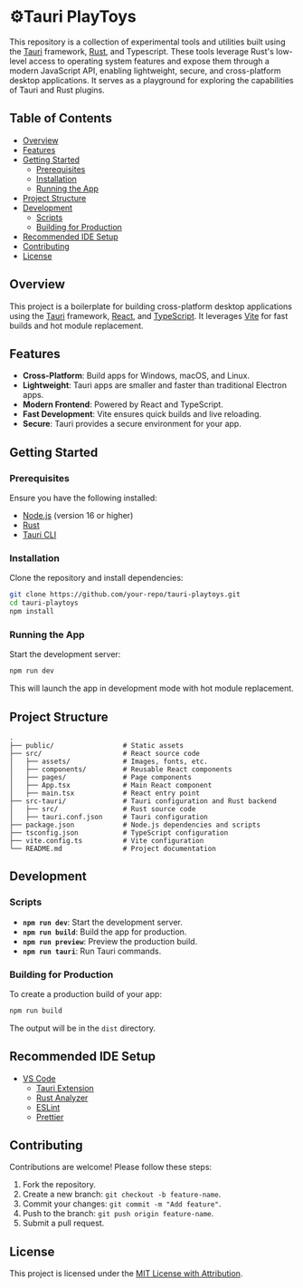 # ⚙️Tauri PlayToys 

This repository is a collection of experimental tools and utilities built using the [Tauri](https://tauri.app/) framework, [Rust](https://www.rust-lang.org/), and Typescript. These tools leverage Rust's low-level access to operating system features and expose them through a modern JavaScript API, enabling lightweight, secure, and cross-platform desktop applications. It serves as a playground for exploring the capabilities of Tauri and Rust plugins.

## Table of Contents

- [Overview](#overview)
- [Features](#features)
- [Getting Started](#getting-started)
  - [Prerequisites](#prerequisites)
  - [Installation](#installation)
  - [Running the App](#running-the-app)
- [Project Structure](#project-structure)
- [Development](#development)
  - [Scripts](#scripts)
  - [Building for Production](#building-for-production)
- [Recommended IDE Setup](#recommended-ide-setup)
- [Contributing](#contributing)
- [License](#license)

## Overview

This project is a boilerplate for building cross-platform desktop applications using the [Tauri](https://tauri.app/) framework, [React](https://reactjs.org/), and [TypeScript](https://www.typescriptlang.org/). It leverages [Vite](https://vitejs.dev/) for fast builds and hot module replacement.

## Features

- **Cross-Platform**: Build apps for Windows, macOS, and Linux.
- **Lightweight**: Tauri apps are smaller and faster than traditional Electron apps.
- **Modern Frontend**: Powered by React and TypeScript.
- **Fast Development**: Vite ensures quick builds and live reloading.
- **Secure**: Tauri provides a secure environment for your app.

## Getting Started

### Prerequisites

Ensure you have the following installed:

- [Node.js](https://nodejs.org/) (version 16 or higher)
- [Rust](https://www.rust-lang.org/tools/install)
- [Tauri CLI](https://tauri.app/v1/guides/getting-started/prerequisites/)

### Installation

Clone the repository and install dependencies:

```bash
git clone https://github.com/your-repo/tauri-playtoys.git
cd tauri-playtoys
npm install
```

### Running the App

Start the development server:

```bash
npm run dev
```

This will launch the app in development mode with hot module replacement.

## Project Structure

```plaintext
.
├── public/                 # Static assets
├── src/                    # React source code
│   ├── assets/             # Images, fonts, etc.
│   ├── components/         # Reusable React components
│   ├── pages/              # Page components
│   ├── App.tsx             # Main React component
│   ├── main.tsx            # React entry point
├── src-tauri/              # Tauri configuration and Rust backend
│   ├── src/                # Rust source code
│   ├── tauri.conf.json     # Tauri configuration
├── package.json            # Node.js dependencies and scripts
├── tsconfig.json           # TypeScript configuration
├── vite.config.ts          # Vite configuration
└── README.md               # Project documentation
```

## Development

### Scripts

- **`npm run dev`**: Start the development server.
- **`npm run build`**: Build the app for production.
- **`npm run preview`**: Preview the production build.
- **`npm run tauri`**: Run Tauri commands.

### Building for Production

To create a production build of your app:

```bash
npm run build
```

The output will be in the `dist` directory.

## Recommended IDE Setup

- [VS Code](https://code.visualstudio.com/)
  - [Tauri Extension](https://marketplace.visualstudio.com/items?itemName=tauri-apps.tauri-vscode)
  - [Rust Analyzer](https://marketplace.visualstudio.com/items?itemName=rust-lang.rust-analyzer)
  - [ESLint](https://marketplace.visualstudio.com/items?itemName=dbaeumer.vscode-eslint)
  - [Prettier](https://marketplace.visualstudio.com/items?itemName=esbenp.prettier-vscode)

## Contributing

Contributions are welcome! Please follow these steps:

1. Fork the repository.
2. Create a new branch: `git checkout -b feature-name`.
3. Commit your changes: `git commit -m "Add feature"`.
4. Push to the branch: `git push origin feature-name`.
5. Submit a pull request.

## License

This project is licensed under the [MIT License with Attribution](LICENSE).
